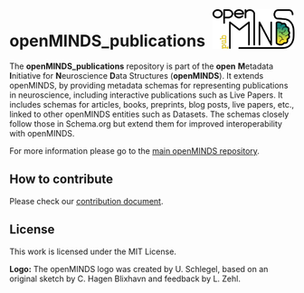 <a href="/img/light_openMINDS-pub-logo.png">
    <img src="/img/light_openMINDS-pub-logo.png" alt="openMINDS publications logo" title="openMINDS publications" align="right" height="70" />
</a>

# openMINDS_publications

The **openMINDS_publications** repository is part of the **open** **M**etadata **I**nitiative for **N**euroscience **D**ata Structures (**openMINDS**). It extends openMINDS, by providing metadata schemas for representing publications in neuroscience, including interactive publications such as Live Papers. It includes schemas for articles, books, preprints, blog posts, live papers, etc., linked to other openMINDS entities such as Datasets. The schemas closely follow those in Schema.org but extend them for improved interoperability with openMINDS.

For more information please go to the [main openMINDS repository](https://github.com/HumanBrainProject/openMINDS).

## How to contribute
Please check our [contribution document](https://github.com/HumanBrainProject/openMINDS/blob/main/CONTRIBUTING.md).

## License
This work is licensed under the MIT License.

**Logo:** The openMINDS logo was created by U. Schlegel, based on an original sketch by C. Hagen Blixhavn and feedback by L. Zehl.
